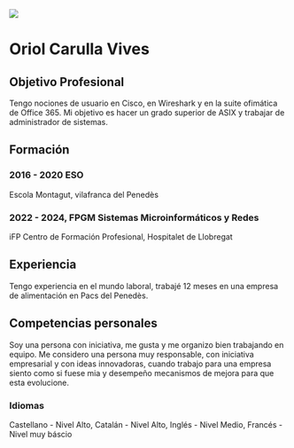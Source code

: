 <img src="file:///C:/Users/Alumno/Downloads/1702973817704%20(1).jpg">

# **Oriol Carulla Vives**
## Objetivo Profesional
Tengo nociones de usuario en Cisco, en Wireshark y en la suite ofimática
de Office 365.
Mi objetivo es hacer un grado superior de ASIX y trabajar de administrador de sistemas.

## Formación
### 2016 - 2020 ESO
Escola Montagut, vilafranca del Penedès

### 2022 - 2024, FPGM Sistemas Microinformáticos y Redes
iFP Centro de Formación Profesional, Hospitalet de Llobregat

## Experiencia
Tengo experiencia en el mundo laboral, trabajé 12 meses en una empresa de alimentación en Pacs del Penedès.

## Competencias personales
Soy una persona con iniciativa, me gusta y me organizo bien trabajando en equipo. 
Me considero una persona muy responsable, con iniciativa empresarial y con ideas innovadoras, cuando trabajo para una empresa siento como si fuese mia y desempeño mecanismos de mejora para que esta evolucione. 


### Idiomas
Castellano - Nivel Alto,
Catalán - Nivel Alto,
Inglés - Nivel Medio,
Francés - Nivel muy báscio
